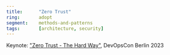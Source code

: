 ```yaml
---
title:      "Zero Trust"
ring:       adopt
segment:    methods-and-patterns
tags:       [architecture, security]
---
```


Keynote: ["Zero Trust - The Hard Way"](https://www.youtube.com/watch?v=fCENO_Jt3QE), DevOpsCon Berlin 2023
